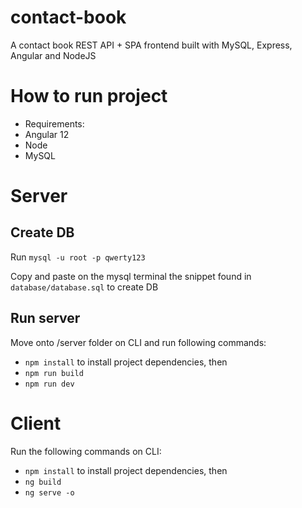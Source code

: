 # contact-book
A contact book REST API + SPA frontend built with MySQL, Express, Angular and NodeJS


# How to run project
- Requirements:
- Angular 12
- Node
- MySQL

# Server

## Create DB
Run `mysql -u root -p qwerty123`

Copy and paste on the mysql terminal the snippet found in `database/database.sql` to create DB

## Run server
Move onto /server folder on CLI and run following commands:

- `npm install` to install project dependencies, then
- `npm run build` 
- `npm run dev`


# Client
Run the following commands on CLI:
- `npm install` to install project dependencies, then
- `ng build`
- `ng serve -o`

